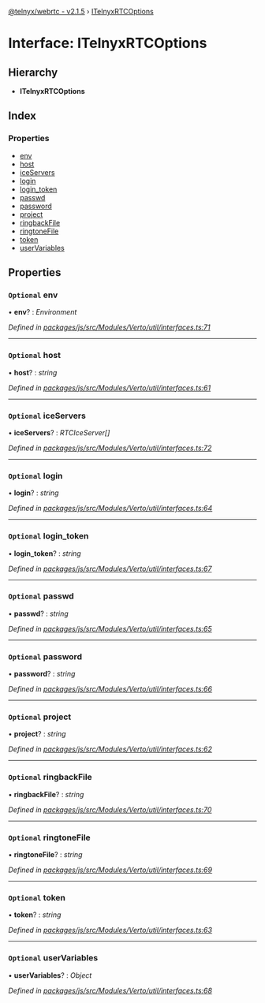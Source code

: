 [@telnyx/webrtc - v2.1.5](../README.md) › [ITelnyxRTCOptions](itelnyxrtcoptions.md)

# Interface: ITelnyxRTCOptions

## Hierarchy

* **ITelnyxRTCOptions**

## Index

### Properties

* [env](itelnyxrtcoptions.md#optional-env)
* [host](itelnyxrtcoptions.md#optional-host)
* [iceServers](itelnyxrtcoptions.md#optional-iceservers)
* [login](itelnyxrtcoptions.md#optional-login)
* [login_token](itelnyxrtcoptions.md#optional-login_token)
* [passwd](itelnyxrtcoptions.md#optional-passwd)
* [password](itelnyxrtcoptions.md#optional-password)
* [project](itelnyxrtcoptions.md#optional-project)
* [ringbackFile](itelnyxrtcoptions.md#optional-ringbackfile)
* [ringtoneFile](itelnyxrtcoptions.md#optional-ringtonefile)
* [token](itelnyxrtcoptions.md#optional-token)
* [userVariables](itelnyxrtcoptions.md#optional-uservariables)

## Properties

### `Optional` env

• **env**? : *Environment*

*Defined in [packages/js/src/Modules/Verto/util/interfaces.ts:71](https://github.com/team-telnyx/webrtc/blob/4f15142/packages/js/src/Modules/Verto/util/interfaces.ts#L71)*

___

### `Optional` host

• **host**? : *string*

*Defined in [packages/js/src/Modules/Verto/util/interfaces.ts:61](https://github.com/team-telnyx/webrtc/blob/4f15142/packages/js/src/Modules/Verto/util/interfaces.ts#L61)*

___

### `Optional` iceServers

• **iceServers**? : *RTCIceServer[]*

*Defined in [packages/js/src/Modules/Verto/util/interfaces.ts:72](https://github.com/team-telnyx/webrtc/blob/4f15142/packages/js/src/Modules/Verto/util/interfaces.ts#L72)*

___

### `Optional` login

• **login**? : *string*

*Defined in [packages/js/src/Modules/Verto/util/interfaces.ts:64](https://github.com/team-telnyx/webrtc/blob/4f15142/packages/js/src/Modules/Verto/util/interfaces.ts#L64)*

___

### `Optional` login_token

• **login_token**? : *string*

*Defined in [packages/js/src/Modules/Verto/util/interfaces.ts:67](https://github.com/team-telnyx/webrtc/blob/4f15142/packages/js/src/Modules/Verto/util/interfaces.ts#L67)*

___

### `Optional` passwd

• **passwd**? : *string*

*Defined in [packages/js/src/Modules/Verto/util/interfaces.ts:65](https://github.com/team-telnyx/webrtc/blob/4f15142/packages/js/src/Modules/Verto/util/interfaces.ts#L65)*

___

### `Optional` password

• **password**? : *string*

*Defined in [packages/js/src/Modules/Verto/util/interfaces.ts:66](https://github.com/team-telnyx/webrtc/blob/4f15142/packages/js/src/Modules/Verto/util/interfaces.ts#L66)*

___

### `Optional` project

• **project**? : *string*

*Defined in [packages/js/src/Modules/Verto/util/interfaces.ts:62](https://github.com/team-telnyx/webrtc/blob/4f15142/packages/js/src/Modules/Verto/util/interfaces.ts#L62)*

___

### `Optional` ringbackFile

• **ringbackFile**? : *string*

*Defined in [packages/js/src/Modules/Verto/util/interfaces.ts:70](https://github.com/team-telnyx/webrtc/blob/4f15142/packages/js/src/Modules/Verto/util/interfaces.ts#L70)*

___

### `Optional` ringtoneFile

• **ringtoneFile**? : *string*

*Defined in [packages/js/src/Modules/Verto/util/interfaces.ts:69](https://github.com/team-telnyx/webrtc/blob/4f15142/packages/js/src/Modules/Verto/util/interfaces.ts#L69)*

___

### `Optional` token

• **token**? : *string*

*Defined in [packages/js/src/Modules/Verto/util/interfaces.ts:63](https://github.com/team-telnyx/webrtc/blob/4f15142/packages/js/src/Modules/Verto/util/interfaces.ts#L63)*

___

### `Optional` userVariables

• **userVariables**? : *Object*

*Defined in [packages/js/src/Modules/Verto/util/interfaces.ts:68](https://github.com/team-telnyx/webrtc/blob/4f15142/packages/js/src/Modules/Verto/util/interfaces.ts#L68)*
